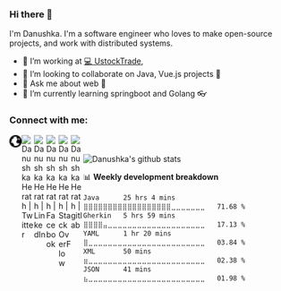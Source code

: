 ### Hi there 👋

I'm Danushka. I'm a software engineer who loves to make open-source projects, and work with distributed systems.

- 🔭 I’m working at [💻 UstockTrade](http://ustocktrade.com/),
- 👯 I’m looking to collaborate on Java, Vue.js projects 🎎
- 💬 Ask me about web 📲
- 🌱 I’m currently learning springboot and Golang 👓

### Connect with me:

[<img align="left" alt="DanushkaHerath" width="22px" src="https://raw.githubusercontent.com/iconic/open-iconic/master/svg/globe.svg" />][website]
[<img align="left" alt="DanushkaHerath | Twitter" width="22px" src="https://cdn.jsdelivr.net/npm/simple-icons@v3/icons/twitter.svg" />][twitter]
[<img align="left" alt="DanushkaHerath | LinkedIn" width="22px" src="https://cdn.jsdelivr.net/npm/simple-icons@v3/icons/linkedin.svg" />][linkedin]
[<img align="left" alt="DanushkaHerath | Facebook" width="22px" src="https://cdn.jsdelivr.net/npm/simple-icons@3.4.1/icons/facebook.svg" />][Facebook]
[<img align="left" alt="DanushkaHerath | StackOverFlow" width="22px" src="https://cdn.jsdelivr.net/npm/simple-icons@3.4.1/icons/stackoverflow.svg" />][StackOverFlow]
[<img align="left" alt="DanushkaHerath | gitlab" width="22px" src="https://cdn.jsdelivr.net/npm/simple-icons@3.4.1/icons/gitlab.svg" />][gitlab]
<br/><br/>
![Danushka's github stats](https://github-readme-stats.vercel.app/api?username=danushka96&show_icons=true&theme=dracula)<br/>

📊 **Weekly development breakdown**
<!--START_SECTION:waka-->
```text
Java      25 hrs 4 mins   ⣿⣿⣿⣿⣿⣿⣿⣿⣿⣿⣿⣿⣿⣿⣿⣿⣿⣿⣀⣀⣀⣀⣀⣀⣀   71.68 % 
Gherkin   5 hrs 59 mins   ⣿⣿⣿⣿⣤⣀⣀⣀⣀⣀⣀⣀⣀⣀⣀⣀⣀⣀⣀⣀⣀⣀⣀⣀⣀   17.13 % 
YAML      1 hr 20 mins    ⣿⣀⣀⣀⣀⣀⣀⣀⣀⣀⣀⣀⣀⣀⣀⣀⣀⣀⣀⣀⣀⣀⣀⣀⣀   03.84 % 
XML       50 mins         ⣶⣀⣀⣀⣀⣀⣀⣀⣀⣀⣀⣀⣀⣀⣀⣀⣀⣀⣀⣀⣀⣀⣀⣀⣀   02.38 % 
JSON      41 mins         ⣦⣀⣀⣀⣀⣀⣀⣀⣀⣀⣀⣀⣀⣀⣀⣀⣀⣀⣀⣀⣀⣀⣀⣀⣀   01.98 % 
```
<!--END_SECTION:waka-->

[website]: https://danushka96.github.io
[twitter]: https://twitter.com/danushka_herath
[linkedin]: https://www.linkedin.com/in/danushka96
[Facebook]: https://www.facebook.com/danushka96
[StackOverFlow]: https://stackoverflow.com/users/5606759/danushka-herath
[gitlab]: https://gitlab.com/Danushka96

